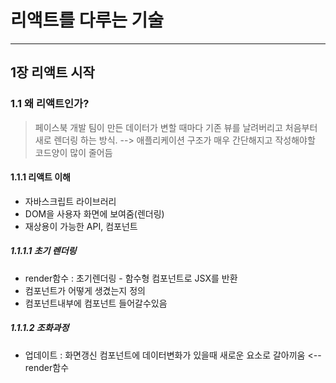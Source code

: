 # 리액트를 다루는 기술
-----

## 1장 리액트 시작

### 1.1 왜 리액트인가?
> 페이스북 개발 팀이 만든 데이터가 변할 때마다 기존 뷰를 날려버리고 처음부터 새로 렌더링 하는 방식.
--> 애플리케이션 구조가 매우 간단해지고 작성해야할 코드양이 많이 줄어듬

#### 1.1.1 리액트 이해
- 자바스크립트 라이브러리
- DOM을 사용자 화면에 보여줌(렌더링)
- 재상용이 가능한 API, 컴포넌트

##### 1.1.1.1 초기 렌더링
- render함수 : 초기렌더링 - 함수형 컴포넌트로 JSX를 반환
- 컴포넌트가 어떻게 생겼는지 정의
- 컴포넌트내부에 컴포넌트 들어갈수있음

##### 1.1.1.2 조화과정
- 업데이트 : 화면갱신
컴포넌트에 데이터변화가 있을때 새로운 요소로 갈아끼움 <-- render함수

